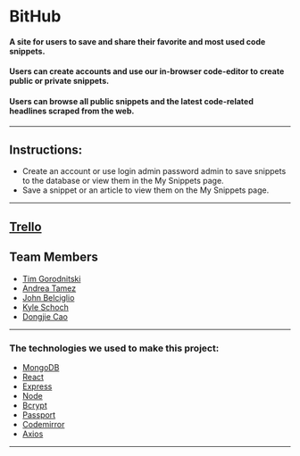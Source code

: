 # BitHub


#### A site for users to save and share their favorite and most used code snippets.
#### Users can create accounts and use our in-browser code-editor to create public or private snippets.
#### Users can browse all public snippets and the latest code-related headlines scraped from the web.
---------------

## Instructions:
* Create an account or use login admin password admin to save snippets to the database or view them in the My Snippets page.
* Save a snippet or an article to view them on the My Snippets page.

---------------
## [Trello](https://trello.com/b/vfRp5dCI/project-3)

## Team Members
* [Tim Gorodnitski](https://github.com/TimGorodnitski)
* [Andrea Tamez](https://github.com/Andreatmez)
* [John Belciglio](https://github.com/jbelciglio)
* [Kyle Schoch](https://github.com/kgschoch)
* [Dongjie Cao](https://github.com/DongjieCao128)


---------------

### The technologies we used to make this project:
- [MongoDB](https://www.mongodb.com/)
- [React](https://reactjs.org/)
- [Express](https://expressjs.com/)
- [Node](https://nodejs.org/en/)
- [Bcrypt](https://www.npmjs.com/package/bcrypt)
- [Passport](http://www.passportjs.org/)
- [Codemirror](https://codemirror.net/)
- [Axios](https://github.com/axios/axios)
--------------
